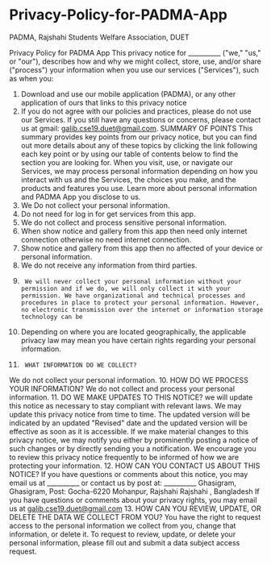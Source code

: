 # Privacy-Policy-for-PADMA-App
PADMA, Rajshahi Students Welfare Association, DUET

Privacy Policy for PADMA App 
This privacy notice for __________ ("we," "us," or "our"), describes how and why we might collect, store, use, and/or share ("process") your information when you use our services ("Services"), such as when you: 
1.	Download and use our mobile application (PADMA), or any other application of ours that links to this privacy notice 
2.	If you do not agree with our policies and practices, please do not use our Services. If you still have any questions or concerns, please contact us at 
gmail: galib.cse19.duet@gmail.com. 
SUMMARY OF  POINTS 
This summary provides key points from our privacy notice, but you can find out more details about any of these topics by clicking the link following each key point or by using our table of contents below to find the section you are looking for. 
When you visit, use, or navigate our Services, we may process personal information depending on how you interact with us and the Services, the choices you make, and the products and features you use. 
Learn more about personal information and PADMA App you disclose to us. 
1.	We Do not collect your personal information.
2.	Do not need for log in for get services from this app.	
3.	We do not collect and process sensitive personal information. 
4.	When show notice and gallery from this app then need only internet connection otherwise no need internet connection. 
5.	Show notice and gallery from this app then no affected of your device or personal information. 
6.	 We do not receive any information from third parties. 
7.		We will never collect your personal information without your permission and if we do, we will only collect it with your permission. We have organizational and technical processes and procedures in place to protect your personal information. However, no electronic transmission over the internet or information storage technology can be 	 
8.	Depending on where you are located geographically, the applicable privacy law may mean you have certain rights regarding your personal information. 
9.		WHAT INFORMATION DO WE COLLECT? 
We do not collect your personal information. 
10.		HOW DO WE PROCESS YOUR INFORMATION? 
We do not collect and process your personal information. 
11.	DO WE MAKE UPDATES TO THIS NOTICE? 
we will update this notice as necessary to stay compliant with relevant laws. We may update this privacy notice from time to time. The updated version will be indicated by an updated "Revised" date and the updated version will be effective as soon as it is accessible. If we make material changes to this privacy notice, we may notify you either by prominently posting a notice of such changes or by directly sending you a notification. We encourage you to review this privacy notice frequently to be informed of how we are protecting your information. 
12.	HOW CAN YOU CONTACT US ABOUT THIS NOTICE? 
If you have questions or comments about this notice, you may email us at __________ or contact us by post at: __________ 
Ghasigram, Ghasigram, 
Post: Gocha-6220  Mohanpur, Rajshahi Rajshahi , Bangladesh 
If you have questions or comments about your privacy rights, you may email us at galib.cse19.duet@gmail.com
13.	HOW CAN YOU REVIEW, UPDATE, OR DELETE THE DATA WE COLLECT FROM YOU? 
You have the right to request access to the personal information we collect from you, change that information, or delete it. To request to review, update, or delete your personal information, please fill out and submit a data subject access request.

